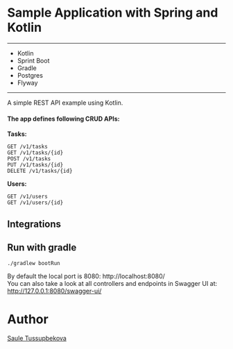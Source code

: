 # Sample Application with Spring and Kotlin
____
- Kotlin
- Sprint Boot
- Gradle
- Postgres
- Flyway
____

A simple REST API example using Kotlin.<br/>
#### The app defines following CRUD APIs:<br/>

**Tasks:**
```
GET /v1/tasks 
GET /v1/tasks/{id}
POST /v1/tasks
PUT /v1/tasks/{id}
DELETE /v1/tasks/{id}
```

**Users:**
```
GET /v1/users 
GET /v1/users/{id}
```

## Integrations

## Run with gradle
```./gradlew bootRun```<br/>

By default the local port is 8080: http://localhost:8080/<br/>
You can also take a look at all controllers and endpoints in Swagger UI at:
http://127.0.0.1:8080/swagger-ui/

# Author
[Saule Tussupbekova](https://www.linkedin.com/in/saule-tussupbekova/)


